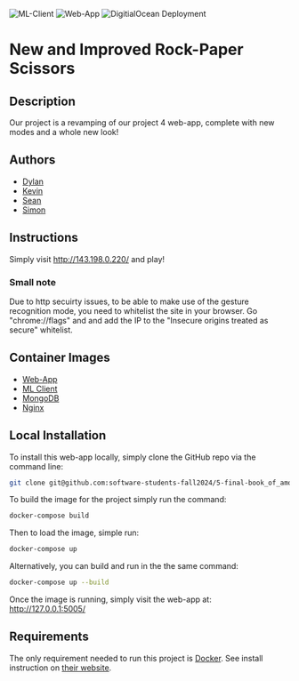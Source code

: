 ![ML-Client](https://github.com/software-students-fall2024/5-final-book_of_amos/actions/workflows/build-ml-client.yml/badge.svg)
![Web-App](https://github.com/software-students-fall2024/5-final-book_of_amos/actions/workflows/build-web-app.yml/badge.svg)
![DigitialOcean Deployment](https://github.com/software-students-fall2024/5-final-book_of_amos/actions/workflows/deployment.yml/badge.svg)

# New and Improved Rock-Paper Scissors

## Description
Our project is a revamping of our project 4 web-app, complete with new modes and a whole new look!

## Authors
- [Dylan](https://github.com/dm6288)
- [Kevin](https://github.com/naruminato1)
- [Sean](https://github.com/bairixie)
- [Simon](https://github.com/simesherbs)

## Instructions
Simply visit http://143.198.0.220/ and play!

### Small note
Due to http secuirty issues, to be able to make use of the gesture recognition mode, you need to whitelist the site in your browser. Go "chrome://flags" and and add the IP to the "Insecure origins treated as secure" whitelist.

## Container Images
- [Web-App](https://hub.docker.com/r/simesherbs/webapp)
- [ML Client](https://hub.docker.com/r/simesherbs/ml_client)
- [MongoDB](https://hub.docker.com/r/simesherbs/db)
- [Nginx](https://hub.docker.com/r/simesherbs/nginx) 

## Local Installation
To install this web-app locally, simply clone the GitHub repo via the command line:
```bash
git clone git@github.com:software-students-fall2024/5-final-book_of_amos.git
```
To build the image for the project simply run the command:
```bash
docker-compose build
```
Then to load the image, simple run:
```bash
docker-compose up
```
Alternatively, you can build and run in the the same command:
```bash
docker-compose up --build
```
Once the image is running, simply visit the web-app at:
http://127.0.0.1:5005/

## Requirements
The only requirement needed to run this project is [Docker](https://www.docker.com/). See install instruction on [their website](https://docs.docker.com/engine/install/).
